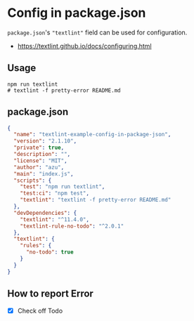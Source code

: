 # Config in package.json

`package.json`'s `"textlint"` field can be used for configuration.

- https://textlint.github.io/docs/configuring.html

## Usage

    npm run textlint
    # textlint -f pretty-error README.md


## package.json

```json
{
  "name": "textlint-example-config-in-package-json",
  "version": "2.1.10",
  "private": true,
  "description": "",
  "license": "MIT",
  "author": "azu",
  "main": "index.js",
  "scripts": {
    "test": "npm run textlint",
    "test:ci": "npm test",
    "textlint": "textlint -f pretty-error README.md"
  },
  "devDependencies": {
    "textlint": "^11.4.0",
    "textlint-rule-no-todo": "^2.0.1"
  },
  "textlint": {
    "rules": {
      "no-todo": true
    }
  }
}
```

## How to report Error

- [x] Check off Todo
